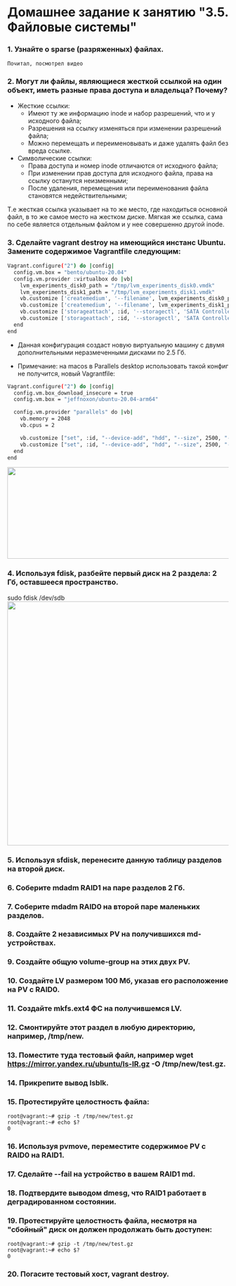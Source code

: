 # Домашнее задание к занятию "3.5. Файловые системы"

### 1. Узнайте о sparse (разряженных) файлах.
```
Почитал, посмотрел видео
```

### 2. Могут ли файлы, являющиеся жесткой ссылкой на один объект, иметь разные права доступа и владельца? Почему?
* Жесткие ссылки:
  * Имеют ту же информацию inode и набор разрешений, что и у исходного файла;
  * Разрешения на ссылку изменяться при изменении разрешений файла;
  * Можно перемещать и переименовывать и даже удалять файл без вреда ссылке.
* Символические ссылки:
  * Права доступа и номер inode отличаются от исходного файла;
  * При изменении прав доступа для исходного файла, права на ссылку останутся неизменными;
  * После удаления, перемещения или переименования файла становятся недействительными;

Т.е жесткая ссылка указывает на то же место, где находиться основной файл, в то же самое место на жестком диске. Мягкая же ссылка, сама по себе является отдельным файлом и у нее совершенно другой inode.

### 3. Сделайте vagrant destroy на имеющийся инстанс Ubuntu. Замените содержимое Vagrantfile следующим:
```bash
Vagrant.configure("2") do |config|
  config.vm.box = "bento/ubuntu-20.04"
  config.vm.provider :virtualbox do |vb|
    lvm_experiments_disk0_path = "/tmp/lvm_experiments_disk0.vmdk"
    lvm_experiments_disk1_path = "/tmp/lvm_experiments_disk1.vmdk"
    vb.customize ['createmedium', '--filename', lvm_experiments_disk0_path, '--size', 2560]
    vb.customize ['createmedium', '--filename', lvm_experiments_disk1_path, '--size', 2560]
    vb.customize ['storageattach', :id, '--storagectl', 'SATA Controller', '--port', 1, '--device', 0, '--type', 'hdd', '--medium', lvm_experiments_disk0_path]
    vb.customize ['storageattach', :id, '--storagectl', 'SATA Controller', '--port', 2, '--device', 0, '--type', 'hdd', '--medium', lvm_experiments_disk1_path]
  end
end
```
* Данная конфигурация создаст новую виртуальную машину с двумя дополнительными неразмеченными дисками по 2.5 Гб.  

* Примечание: на macos в Parallels desktop использовать такой конфиг не получится, новый Vagrantfile:
```bash
Vagrant.configure("2") do |config|
  config.vm.box_download_insecure = true
  config.vm.box = "jeffnoxon/ubuntu-20.04-arm64"

  config.vm.provider "parallels" do |vb|
    vb.memory = 2048
    vb.cpus = 2

    vb.customize ["set", :id, "--device-add", "hdd", "--size", 2500, "--iface", "sata"]
    vb.customize ["set", :id, "--device-add", "hdd", "--size", 2500, "--iface", "sata"]
  end
end
```
<img src="https://github.com/aleksey-raevich/devops-netology/blob/master/images/img001.png" width="522" height="208">

### 4. Используя fdisk, разбейте первый диск на 2 раздела: 2 Гб, оставшееся пространство.
sudo fdisk /dev/sdb
<img src="https://github.com/aleksey-raevich/devops-netology/blob/master/images/img002.png" width="734" height="554">

### 5. Используя sfdisk, перенесите данную таблицу разделов на второй диск.

### 6. Соберите mdadm RAID1 на паре разделов 2 Гб.

### 7. Соберите mdadm RAID0 на второй паре маленьких разделов.

### 8. Создайте 2 независимых PV на получившихся md-устройствах.

### 9. Создайте общую volume-group на этих двух PV.

### 10. Создайте LV размером 100 Мб, указав его расположение на PV с RAID0.

### 11. Создайте mkfs.ext4 ФС на получившемся LV.

### 12. Смонтируйте этот раздел в любую директорию, например, /tmp/new.

### 13. Поместите туда тестовый файл, например wget https://mirror.yandex.ru/ubuntu/ls-lR.gz -O /tmp/new/test.gz.

### 14. Прикрепите вывод lsblk.

### 15. Протестируйте целостность файла:
```
root@vagrant:~# gzip -t /tmp/new/test.gz
root@vagrant:~# echo $?
0
```
### 16. Используя pvmove, переместите содержимое PV с RAID0 на RAID1.

### 17. Сделайте --fail на устройство в вашем RAID1 md.

### 18. Подтвердите выводом dmesg, что RAID1 работает в деградированном состоянии.

### 19. Протестируйте целостность файла, несмотря на "сбойный" диск он должен продолжать быть доступен:
```
root@vagrant:~# gzip -t /tmp/new/test.gz
root@vagrant:~# echo $?
0
```
### 20. Погасите тестовый хост, vagrant destroy.